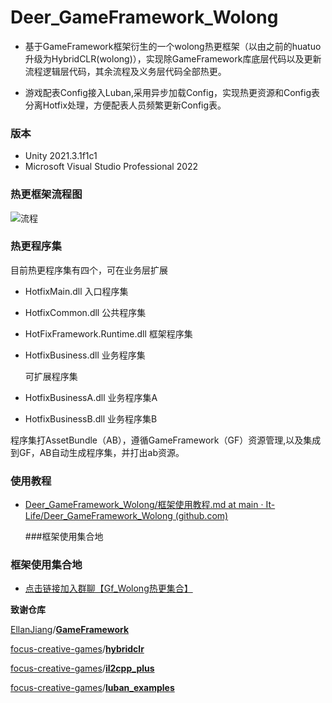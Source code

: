 # Deer_GameFramework_Wolong
- 基于GameFramework框架衍生的一个wolong热更框架（以由之前的huatuo升级为HybridCLR(wolong)），实现除GameFramework库底层代码以及更新流程逻辑层代码，其余流程及义务层代码全部热更。

- 游戏配表Config接入Luban,采用异步加载Config，实现热更资源和Config表分离Hotfix处理，方便配表人员频繁更新Config表。

### 版本

- Unity 2021.3.1f1c1
- Microsoft Visual Studio Professional 2022 

### 热更框架流程图

![流程](https://github.com/It-Life/Deer_GameFramework_Wolong/blob/2021.3.1/DescDocu/%E6%B5%81%E7%A8%8B.png?raw=true)

### 热更程序集

目前热更程序集有四个，可在业务层扩展

- HotfixMain.dll  入口程序集

- HotfixCommon.dll 公共程序集

- HotFixFramework.Runtime.dll 框架程序集

- HotfixBusiness.dll 业务程序集

  可扩展程序集

- HotfixBusinessA.dll 业务程序集A

- HotfixBusinessB.dll 业务程序集B

程序集打AssetBundle（AB），遵循GameFramework（GF）资源管理,以及集成到GF，AB自动生成程序集，并打出ab资源。

### 使用教程

* [Deer_GameFramework_Wolong/框架使用教程.md at main · It-Life/Deer_GameFramework_Wolong (github.com)](https://github.com/It-Life/Deer_GameFramework_Wolong/blob/main/DescDocu/框架使用教程.md) 

  ###框架使用集合地

### 框架使用集合地

* [点击链接加入群聊【Gf_Wolong热更集合】](https://jq.qq.com/?_wv=1027&k=18qNRFnH)

**致谢仓库**

[EllanJiang](https://github.com/EllanJiang)/**[GameFramework](https://github.com/EllanJiang/GameFramework)**

[focus-creative-games](https://github.com/focus-creative-games)/**[hybridclr](https://github.com/focus-creative-games/hybridclr)**

[focus-creative-games](https://github.com/focus-creative-games)/**[il2cpp_plus](https://github.com/pirunxi/il2cpp_plus)**

[focus-creative-games](https://github.com/focus-creative-games)/**[luban_examples](https://github.com/focus-creative-games/luban_examples)**
